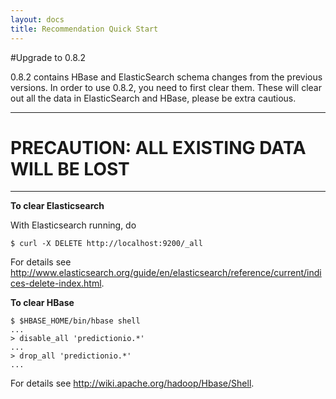 ```yaml
---
layout: docs
title: Recommendation Quick Start
---
```


#Upgrade to 0.8.2

0.8.2 contains HBase and ElasticSearch schema changes from the previous versions. In order to use 0.8.2, you need to first clear them.
These will clear out all the data in ElasticSearch and HBase, please be extra cautious.

----

# __PRECAUTION: ALL EXISTING DATA WILL BE LOST__

----

**To clear Elasticsearch**

With Elasticsearch running, do

```
$ curl -X DELETE http://localhost:9200/_all
```

For details see http://www.elasticsearch.org/guide/en/elasticsearch/reference/current/indices-delete-index.html.

**To clear HBase**

```
$ $HBASE_HOME/bin/hbase shell
...
> disable_all 'predictionio.*'
...
> drop_all 'predictionio.*'
...
```

For details see http://wiki.apache.org/hadoop/Hbase/Shell.
